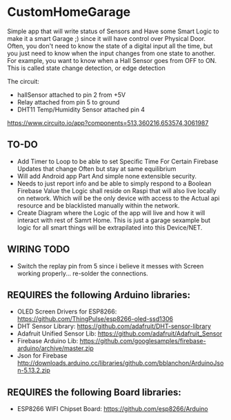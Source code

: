 # CustomHomeGarage
Simple app that will write status of Sensors and Have some Smart Logic to make it a smart Garage ;) since it will have control over Physical Door.
Often, you don't need to know the state of a digital input all the time, but
you just need to know when the input changes from one state to another.
For example, you want to know when a Hall Sensor goes from OFF to ON. This is called
state change detection, or edge detection


The circuit:
- hallSensor attached to pin 2 from +5V
- Relay attached from pin 5 to ground
- DHT11 Temp/Humidity Sensor attached pin 4

https://www.circuito.io/app?components=513,360216,653574,3061987

## TO-DO


- Add Timer to Loop to be able to set Specific Time For Certain Firebase Updates that change Often but stay at same equilibrium
- Will add Android app Part And simple none extensible security.
- Needs to just report info and be able to simply respond to a Boolean Firebase Value the Logic shall reside on Raspi that will also live locally on network. Which will be the only device with access to the Actual api resource and be blacklisted manually within the network.
- Create Diagram where the Logic of the app will live and how it will interact with rest of Samrt Home. This is just a garage sexample but logic for all smart things will be extrapilated into this Device/NET.

## WIRING TODO

- Switch the replay pin from 5 since i believe it messes with Screen working properly... re-solder the connections.


## REQUIRES the following Arduino libraries:
 - OLED Screen Drivers for ESP8266: https://github.com/ThingPulse/esp8266-oled-ssd1306
 - DHT Sensor Library: https://github.com/adafruit/DHT-sensor-library
 - Adafruit Unified Sensor Lib: https://github.com/adafruit/Adafruit_Sensor
 - Firebase Arduino Lib: https://github.com/googlesamples/firebase-arduino/archive/master.zip
 - Json for Firebase http://downloads.arduino.cc/libraries/github.com/bblanchon/ArduinoJson-5.13.2.zip

## REQUIRES the following Board libraries:
 - ESP8266 WIFI Chipset Board: https://github.com/esp8266/Arduino
